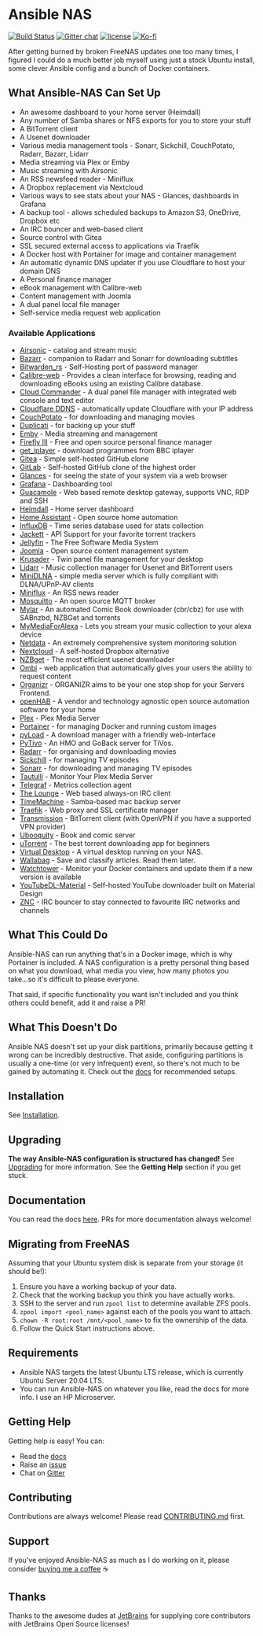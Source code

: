 # Ansible NAS

[![Build Status](https://img.shields.io/travis/com/davestephens/ansible-nas/master?logo=travis&style=flat-square)](https://travis-ci.com/davestephens/ansible-nas) [![Gitter chat](https://img.shields.io/gitter/room/ansible-nas/chat.svg?logo=gitter&style=flat-square)](https://gitter.im/Ansible-NAS/Chat) [![license](https://img.shields.io/github/license/DAVFoundation/api_doc.svg?style=flat-square)](https://github.com/davestephens/ansible-nas/blob/master/LICENSE) [![Ko-fi](https://img.shields.io/static/v1.svg?label=ko-fi&message=Buy%20Me%20A%20Coffee&color=orange&style=flat-square&logo=buy-me-a-coffee)](https://ko-fi.com/davestephens)

After getting burned by broken FreeNAS updates one too many times, I figured I could do
a much better job myself using just a stock Ubuntu install, some clever Ansible config
and a bunch of Docker containers.

## What Ansible-NAS Can Set Up

-   An awesome dashboard to your home server (Heimdall)
-   Any number of Samba shares or NFS exports for you to store your stuff
-   A BitTorrent client
-   A Usenet downloader
-   Various media management tools - Sonarr, Sickchill, CouchPotato, Radarr, Bazarr,
    Lidarr
-   Media streaming via Plex or Emby
-   Music streaming with Airsonic
-   An RSS newsfeed reader - Miniflux
-   A Dropbox replacement via Nextcloud
-   Various ways to see stats about your NAS - Glances, dashboards in Grafana
-   A backup tool - allows scheduled backups to Amazon S3, OneDrive, Dropbox etc
-   An IRC bouncer and web-based client
-   Source control with Gitea
-   SSL secured external access to applications via Traefik
-   A Docker host with Portainer for image and container management
-   An automatic dynamic DNS updater if you use Cloudflare to host your domain DNS
-   A Personal finance manager
-   eBook management with Calibre-web
-   Content management with Joomla
-   A dual panel local file manager
-   Self-service media request web application

### Available Applications

-   [Airsonic](https://airsonic.github.io/) - catalog and stream music
-   [Bazarr](https://github.com/morpheus65535/bazarr) - companion to Radarr and Sonarr
    for downloading subtitles
-   [Bitwarden_rs](https://github.com/dani-garcia/bitwarden_rs) - Self-Hosting port of
    password manager
-   [Calibre-web](https://github.com/janeczku/calibre-web) - Provides a clean interface
    for browsing, reading and downloading eBooks using an existing Calibre database.
-   [Cloud Commander](https://cloudcmd.io/) - A dual panel file manager with integrated
    web console and text editor
-   [Cloudflare DDNS](https://hub.docker.com/r/joshuaavalon/cloudflare-ddns/) -
    automatically update Cloudflare with your IP address
-   [CouchPotato](https://couchpota.to/) - for downloading and managing movies
-   [Duplicati](https://www.duplicati.com/) - for backing up your stuff
-   [Emby](https://emby.media/) - Media streaming and management
-   [Firefly III](https://firefly-iii.org/) - Free and open source personal finance
    manager
-   [get_iplayer](https://github.com/get-iplayer/get_iplayer) - download programmes from
    BBC iplayer
-   [Gitea](https://gitea.io/en-us/) - Simple self-hosted GitHub clone
-   [GitLab](https://about.gitlab.com/features/) - Self-hosted GitHub clone of the
    highest order
-   [Glances](https://nicolargo.github.io/glances/) - for seeing the state of your
    system via a web browser
-   [Grafana](https://github.com/grafana/grafana) - Dashboarding tool
-   [Guacamole](https://guacamole.apache.org/) - Web based remote desktop gateway,
    supports VNC, RDP and SSH
-   [Heimdall](https://heimdall.site/) - Home server dashboard
-   [Home Assistant](https://www.home-assistant.io) - Open source home automation
-   [InfluxDB](https://github.com/influxdata/influxdb) - Time series database used for
    stats collection
-   [Jackett](https://github.com/Jackett/Jackett) - API Support for your favorite
    torrent trackers
-   [Jellyfin](https://jellyfin.github.io) - The Free Software Media System
-   [Joomla](https://www.joomla.org/) - Open source content management system
-   [Krusader](https://krusader.org/) - Twin panel file management for your desktop
-   [Lidarr](https://github.com/lidarr/Lidarr) - Music collection manager for Usenet and
    BitTorrent users
-   [MiniDLNA](https://sourceforge.net/projects/minidlna/) - simple media server which
    is fully compliant with DLNA/UPnP-AV clients
-   [Miniflux](https://miniflux.app/) - An RSS news reader
-   [Mosquitto](https://mosquitto.org) - An open source MQTT broker
-   [Mylar](https://github.com/evilhero/mylar) - An automated Comic Book downloader
    (cbr/cbz) for use with SABnzbd, NZBGet and torrents
-   [MyMediaForAlexa](https://www.mymediaalexa.com/) - Lets you stream your music
    collection to your alexa device
-   [Netdata](https://my-netdata.io/) - An extremely comprehensive system monitoring
    solution
-   [Nextcloud](https://nextcloud.com/) - A self-hosted Dropbox alternative
-   [NZBget](https://nzbget.net/) - The most efficient usenet downloader
-   [Ombi](https://ombi.io/) - web application that automatically gives your users the
    ability to request content
-   [Organizr](https://organizr.app/) - ORGANIZR aims to be your one stop shop for your
    Servers Frontend.
-   [openHAB](https://www.openhab.org/) - A vendor and technology agnostic open source
    automation software for your home
-   [Plex](https://www.plex.tv/) - Plex Media Server
-   [Portainer](https://portainer.io/) - for managing Docker and running custom images
-   [pyLoad](https://pyload.net/) - A download manager with a friendly web-interface
-   [PyTivo](http://pytivo.org) - An HMO and GoBack server for TiVos.
-   [Radarr](https://radarr.video/) - for organising and downloading movies
-   [Sickchill](https://sickchill.github.io/) - for managing TV episodes
-   [Sonarr](https://sonarr.tv/) - for downloading and managing TV episodes
-   [Tautulli](http://tautulli.com/) - Monitor Your Plex Media Server
-   [Telegraf](https://github.com/influxdata/telegraf) - Metrics collection agent
-   [The Lounge](https://thelounge.chat) - Web based always-on IRC client
-   [TimeMachine](https://github.com/awlx/samba-timemachine) - Samba-based mac backup
    server
-   [Traefik](https://traefik.io/) - Web proxy and SSL certificate manager
-   [Transmission](https://transmissionbt.com/) - BitTorrent client (with OpenVPN if you
    have a supported VPN provider)
-   [Ubooquity](http://vaemendis.net/ubooquity/) - Book and comic server
-   [uTorrent](https://www.utorrent.com/) - The best torrent downloading app for
    beginners
-   [Virtual Desktop](https://github.com/RattyDAVE/docker-ubuntu-xrdp-mate-custom) - A
    virtual desktop running on your NAS.
-   [Wallabag](https://wallabag.org/) - Save and classify articles. Read them later.
-   [Watchtower](https://github.com/v2tec/watchtower) - Monitor your Docker containers
    and update them if a new version is available
-   [YouTubeDL-Material](https://github.com/Tzahi12345/YoutubeDL-Material) - Self-hosted
    YouTube downloader built on Material Design
-   [ZNC](https://wiki.znc.in/ZNC) - IRC bouncer to stay connected to favourite IRC
    networks and channels

## What This Could Do

Ansible-NAS can run anything that's in a Docker image, which is why Portainer is
included. A NAS configuration is a pretty personal thing based on what you download,
what media you view, how many photos you take...so it's difficult to please everyone.

That said, if specific functionality you want isn't included and you think others could
benefit, add it and raise a PR!

## What This Doesn't Do

Ansible NAS doesn't set up your disk partitions, primarily because getting it wrong can
be incredibly destructive. That aside, configuring partitions is usually a one-time (or
very infrequent) event, so there's not much to be gained by automating it. Check out the
[docs](https://davestephens.github.io/ansible-nas) for recommended setups.

## Installation

See [Installation](https://davestephens.github.io/ansible-nas/installation/).

## Upgrading

**The way Ansible-NAS configuration is structured has changed!** See
[Upgrading](https://davestephens.github.io/ansible-nas/upgrading/) for more information.
See the **Getting Help** section if you get stuck.

## Documentation

You can read the docs [here](https://davestephens.github.io/ansible-nas). PRs for more
documentation always welcome!

## Migrating from FreeNAS

Assuming that your Ubuntu system disk is separate from your storage (it should be!):

1. Ensure you have a working backup of your data.
2. Check that the working backup you think you have actually works.
3. SSH to the server and run `zpool list` to determine available ZFS pools.
4. `zpool import <pool_name>` against each of the pools you want to attach.
5. `chown -R root:root /mnt/<pool_name>` to fix the ownership of the data.
6. Follow the Quick Start instructions above.

## Requirements

-   Ansible NAS targets the latest Ubuntu LTS release, which is currently Ubuntu Server
    20.04 LTS.
-   You can run Ansible-NAS on whatever you like, read the docs for more info. I use an
    HP Microserver.

## Getting Help

Getting help is easy! You can:

-   Read the [docs](https://davestephens.github.io/ansible-nas)
-   Raise an [issue](https://github.com/davestephens/ansible-nas/issues)
-   Chat on [Gitter](https://gitter.im/Ansible-NAS/Chat)

## Contributing

Contributions are always welcome! Please read [CONTRIBUTING.md](CONTRIBUTING.md) first.

## Support

If you've enjoyed Ansible-NAS as much as I do working on it, please consider
[buying me a coffee](https://ko-fi.com/davestephens) :coffee:

## Thanks

Thanks to the awesome dudes at [JetBrains](https://www.jetbrains.com/?from=Ansible-NAS)
for supplying core contributors with JetBrains Open Source licenses!
